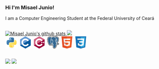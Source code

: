 ### Hi I'm Misael Junio!
I am a Computer Engineering Student at the Federal University of Ceará

##

<div align="left">
  <a href="https://github.com/misaeljunio/github-readme-stats">
  <img height="200em" src="https://github-readme-stats.vercel.app/api?username=misaeljunio&show_icons=true&hide_border=true&theme=react" alt="Misael Junio's github stats" />
  <img height="131" src="https://github-readme-stats.vercel.app/api/top-langs/?username=misaeljunio&layout=compact&hide_border=true&theme=react" />
  </a>
</div>

<div align="left">
  <code><img height="40" src="https://raw.githubusercontent.com/devicons/devicon/master/icons/python/python-original.svg"></code>
  <code><img height="40" src="https://raw.githubusercontent.com/devicons/devicon/master/icons/c/c-original.svg"></code>
  <code><img height="40" src="https://raw.githubusercontent.com/devicons/devicon/master/icons/cplusplus/cplusplus-original.svg"></code>
  <code><img height="40" src="https://raw.githubusercontent.com/devicons/devicon/master/icons/postgresql/postgresql-original.svg"></code>
  <code><img height="40" src="https://raw.githubusercontent.com/devicons/devicon/master/icons/html5/html5-original.svg"></code>  
  <code><img height="40" src="https://raw.githubusercontent.com/devicons/devicon/master/icons/css3/css3-original.svg"></code>
</div>

##

<div>  
  <a href="https://www.linkedin.com/in/misaeljunio/" target="_blank"><img height="30" src="https://img.shields.io/badge/-LinkedIn-%230077B5?style=for-the-badge&logo=linkedin&logoColor=white" target="_blank"></a>
  <a href = "mailto:misaeljunio150@gmail.com"><img height="30" src="https://img.shields.io/badge/-Gmail-%23333?style=for-the-badge&logo=gmail&logoColor=white" target="_blank"></a> 
</div>
